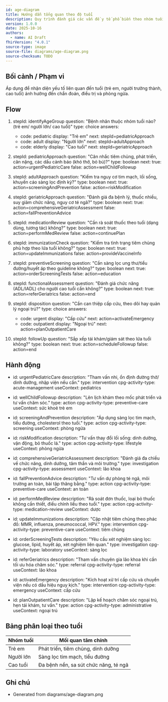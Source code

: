 ```yaml
---
id: age-diagram
title: Hướng dẫn tổng quan theo độ tuổi
description: Quy trình đánh giá các vấn đề y tế phổ biến theo nhóm tuổi, giúp phân loại rủi ro và hướng chăm sóc phù hợp.
version: 1.0.0
date: 2025-10-16
authors:
  - name: AI Draft
fhirVersion: "4.0.1"
source-type: image
source-file: diagrams/age-diagram.png
source-checksum: TODO
---
```


## Bối cảnh / Phạm vi

Áp dụng để nhận diện yếu tố liên quan đến tuổi (trẻ em, người trưởng thành, cao tuổi) ảnh hưởng đến chẩn đoán, điều trị và phòng ngừa.

## Flow

1. stepId: identifyAgeGroup
   question: "Bệnh nhân thuộc nhóm tuổi nào? (trẻ em/ người lớn/ cao tuổi)"
   type: choice
   answers:
     - code: pediatric
       display: "Trẻ em"
       next: stepId=pediatricApproach
     - code: adult
       display: "Người lớn"
       next: stepId=adultApproach
     - code: elderly
       display: "Cao tuổi"
       next: stepId=geriatricApproach

2. stepId: pediatricApproach
   question: "Cân nhắc tiêm chủng, phát triển, cân nặng, các dấu cảnh báo (khó thở, bỏ bú)?"
   type: boolean
   next:
     true: action=urgentPediatricCare
     false: action=wellChildFollowup

3. stepId: adultApproach
   question: "Kiểm tra nguy cơ tim mạch, lối sống, khuyến cáo sàng lọc định kỳ?"
   type: boolean
   next:
     true: action=screeningAndPrevention
     false: action=riskModification

4. stepId: geriatricApproach
   question: "Đánh giá đa bệnh lý, thuốc nhiều, suy giảm chức năng, nguy cơ té ngã?"
   type: boolean
   next:
     true: action=comprehensiveGeriatricAssessment
     false: action=fallPreventionAdvice

5. stepId: medicationReview
   question: "Cần rà soát thuốc theo tuổi (dạng dùng, tương tác) không?"
   type: boolean
   next:
     true: action=performMedReview
     false: action=continuePlan

6. stepId: immunizationCheck
   question: "Kiểm tra tình trạng tiêm chủng phù hợp theo lứa tuổi không?"
   type: boolean
   next:
     true: action=updateImmunizations
     false: action=provideVaccineInfo

7. stepId: preventiveScreening
   question: "Cần sàng lọc ung thư/tiểu đường/huyết áp theo guideline không?"
   type: boolean
   next:
     true: action=orderScreeningTests
     false: action=education

8. stepId: functionalAssessment
   question: "Đánh giá chức năng (ADL/IADL) cho người cao tuổi cần không?"
   type: boolean
   next:
     true: action=referGeriatrics
     false: action=end

9. stepId: disposition
   question: "Cần can thiệp cấp cứu, theo dõi hay quản lý ngoại trú?"
   type: choice
   answers:
     - code: urgent
       display: "Cấp cứu"
       next: action=activateEmergency
     - code: outpatient
       display: "Ngoại trú"
       next: action=planOutpatientCare

10. stepId: followUp
    question: "Sắp xếp tái khám/giám sát theo lứa tuổi không?"
    type: boolean
    next:
      true: action=scheduleFollowup
      false: action=end

## Hành động

- id: urgentPediatricCare
  description: "Tham vấn nhi, ổn định đường thở/ dinh dưỡng, nhập viện nếu cần."
  type: intervention
  cpg-activity-type: acute-management
  useContext: pediatrics

- id: wellChildFollowup
  description: "Lên lịch khám theo mốc phát triển và tư vấn chăm sóc."
  type: action
  cpg-activity-type: preventive-care
  useContext: sức khoẻ trẻ em

- id: screeningAndPrevention
  description: "Áp dụng sàng lọc tim mạch, tiểu đường, cholesterol theo tuổi."
  type: action
  cpg-activity-type: screening
  useContext: phòng ngừa

- id: riskModification
  description: "Tư vấn thay đổi lối sống: dinh dưỡng, vận động, bỏ thuốc lá."
  type: action
  cpg-activity-type: lifestyle
  useContext: phòng ngừa

- id: comprehensiveGeriatricAssessment
  description: "Đánh giá đa chiều về chức năng, dinh dưỡng, tâm thần và môi trường."
  type: investigation
  cpg-activity-type: assessment
  useContext: lão khoa

- id: fallPreventionAdvice
  description: "Tư vấn dự phòng té ngã, môi trường an toàn, bài tập thăng bằng."
  type: action
  cpg-activity-type: preventive-care
  useContext: an toàn

- id: performMedReview
  description: "Rà soát đơn thuốc, loại bỏ thuốc không cần thiết, điều chỉnh liều theo tuổi."
  type: action
  cpg-activity-type: medication-review
  useContext: dược

- id: updateImmunizations
  description: "Cập nhật tiêm chủng theo phác đồ: MMR, influenza, pneumococcal, HPV."
  type: intervention
  cpg-activity-type: preventive-care
  useContext: tiêm chủng

- id: orderScreeningTests
  description: "Yêu cầu xét nghiệm sàng lọc: glucose, lipid, huyết áp, xét nghiệm liên quan."
  type: investigation
  cpg-activity-type: laboratory
  useContext: sàng lọc

- id: referGeriatrics
  description: "Tham vấn chuyên gia lão khoa khi cần tối ưu hóa chăm sóc."
  type: referral
  cpg-activity-type: referral
  useContext: lão khoa

- id: activateEmergency
  description: "Kích hoạt xử trí cấp cứu và chuyển viện nếu có dấu hiệu nguy kịch."
  type: intervention
  cpg-activity-type: emergency
  useContext: cấp cứu

- id: planOutpatientCare
  description: "Lập kế hoạch chăm sóc ngoại trú, hẹn tái khám, tư vấn."
  type: action
  cpg-activity-type: administrative
  useContext: ngoại trú

## Bảng phân loại theo tuổi

| Nhóm tuổi | Mối quan tâm chính |
|-----------|---------------------|
| Trẻ em    | Phát triển, tiêm chủng, dinh dưỡng |
| Người lớn | Sàng lọc tim mạch, tiểu đường |
| Cao tuổi  | Đa bệnh nền, sa sút chức năng, té ngã |

## Ghi chú

- Generated from diagrams/age-diagram.png

